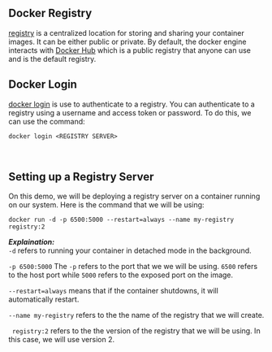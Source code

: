 ## Docker Registry

[registry](https://docs.docker.com/get-started/docker-concepts/the-basics/what-is-a-registry/) is a centralized location for storing and sharing your container images. It can be either public or private. By default, the docker engine interacts with [Docker Hub](https://hub.docker.com/) which is a public registry that anyone can use and is the default registry.
<br>

## Docker Login

[docker login](https://docs.docker.com/reference/cli/docker/login/) is use to authenticate to a registry. You can authenticate to a registry using a username and access token or password. To do this, we can use the command:

```
docker login <REGISTRY SERVER>
```
<br>


## Setting up a Registry Server

On this demo, we will be deploying a registry server on a container running on our system. Here is the command that we will be using:

```
docker run -d -p 6500:5000 --restart=always --name my-registry registry:2
```

***Explaination:***
 <br>
 ```-d``` refers to running your container in detached mode in the background.
<br>
 
 ```-p 6500:5000``` The ```-p``` refers to the port that we we will be using. ```6500``` refers to the host port while ```5000``` refers to the exposed port on the image.
<br>

```--restart=always``` means that if the container shutdowns, it will automatically restart.
<br>

```--name my-registry``` refers to the the name of the registry that we will create.
<br>

``` registry:2``` refers to the the version of the registry that we will be using. In this case, we will use version 2.
<br>












 
